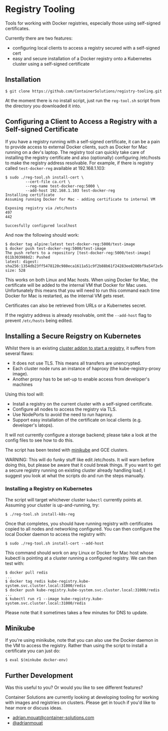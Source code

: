 # Registry Tooling

Tools for working with Docker registries, especially those using self-signed
certificates.

Currently there are two features:

 - configuring local clients to access a registry secured with a self-signed
   cert
 - easy and secure installation of a Docker registry onto a Kubernetes cluster
   using a self-signed certificate

## Installation

```
$ git clone https://github.com/ContainerSolutions/registry-tooling.git
```

At the moment there is no install script, just run the `reg-tool.sh` script from
the directory you downloaded it into. 

## Configuring a Client to Access a Registry with a Self-signed Certificate

If you have a registry running with a self-signed certificate, it can be a pain
to provide access to external Docker clients, such as Docker for Mac running on
a dev's laptop.  The registry tool can quickly take care of installing the
registry certificate and also (optionally) configuring /etc/hosts to make the registry
address resolvable. For example, if there is registry called `test-docker-reg`
available at 192.168.1.103:

```
$ sudo ./reg-tool.sh install-cert \
         --cert-file ca.crt \
         --reg-name test-docker-reg:5000 \
         --add-host 192.168.1.103 test-docker-reg
Installing certificate
Assuming running Docker for Mac - adding certificate to internal VM

Exposing registry via /etc/hosts
497
442

Succesfully configured localhost
```

And now the following should work:

```
$ docker tag alpine:latest test-docker-reg:5000/test-image
$ docker push test-docker-reg:5000/test-image
The push refers to a repository [test-docker-reg:5000/test-image]
011b303988d2: Pushed
latest: digest: sha256:1354db23ff5478120c980eca1611a51c9f2b88b61f24283ee8200bf9a54f2e5c size: 528
```

This works on both Linux and Mac hosts. When using Docker for Mac, the
certificate will be added to the internal VM that Docker for Mac uses.
Unfortunately this means that you will need to run this command each time Docker
for Mac is restarted, as the internal VM gets reset.

Certificates can also be retrieved from URLs or a Kubernetes secret.

If the registry address is already resolvable, omit the `--add-host` flag to
prevent `/etc/hosts` being edited.

## Installing a Secure Reigstry on Kubernetes

Whilst there is an existing [cluster addon to start a
registry](https://github.com/kubernetes/kubernetes/tree/master/cluster/addons/registry),
it suffers from several flaws:

 - It does not use TLS. This means all transfers are unencrypted.
 - Each cluster node runs an instance of haproxy (the kube-registry-proxy image).
 - Another proxy has to be set-up to enable access from developer's machines

Using this tool will:

 - Install a registry on the current cluster with a self-signed certificate.
 - Configure all nodes to access the registry via TLS.
 - Use NodePorts to avoid the need to run haproxy.
 - Support easy installation of the certificate on local clients (e.g.
   developer's latops).

It will not currently configure a storage backend; please take a look at the
config files to see how to do this.

The script has been tested with
[minikube](https://github.com/kubernetes/minikube) and GCE clusters. 

WARNING: This will do funky stuff like edit /etc/hosts. It will warn before
doing this, but please be aware that it could break things. If you want to get a
secure registry running on existing cluster already handling load, I suggest you
look at what the scripts do and run the steps manually.

### Installing a Registry on Kubernetes

The script will target whichever cluster `kubectl` currently points at.
Assuming your cluster is up-and-running, try:

```
$ ./reg-tool.sh install-k8s-reg
```

Once that completes, you should have running registry with certificates copied
to all nodes and networking configured. You can then configure the local Docker
daemon to access the registry with:

```
$ sudo ./reg-tool.sh install-cert --add-host
```

This command should work on any Linux or Docker for Mac host whose kubectl is
pointing at a cluster running a configured registry. We can then test with:


```
$ docker pull redis
...
$ docker tag redis kube-registry.kube-system.svc.cluster.local:31000/redis
$ docker push kube-registry.kube-system.svc.cluster.local:31000/redis
...
$ kubectl run r1 --image kube-registry.kube-system.svc.cluster.local:31000/redis
```

Please note that it sometimes takes a few minutes for DNS to update.

## Minikube

If you're using minikube, note that you can also use the Docker daemon in the VM
to access the registry. Rather than using the script to install a certificate
you can just do:

```
$ eval $(minkube docker-env)
```

## Further Development

Was this useful to you? Or would you like to see different features? 

Container Solutions are currently looking at developing tooling for working with
images and registries on clusters. Please get in touch if you'd like to hear
more or discuss ideas.

 - adrian.mouat@container-solutions.com
 - [@adrianmouat](https://twitter.com/adrianmouat)

